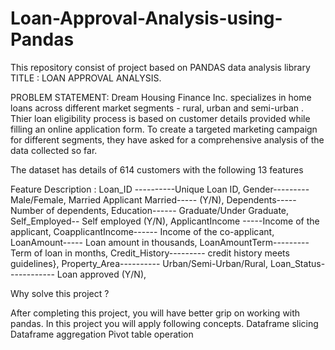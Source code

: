 # Loan-Approval-Analysis-using-Pandas
This repository consist of project based on PANDAS data analysis library
TITLE : LOAN APPROVAL ANALYSIS.

  
PROBLEM STATEMENT:
Dream Housing Finance Inc. specializes in home loans across different market segments - rural, urban and semi-urban .
Thier loan eligibility process is based on customer details provided while filling an online application form. 
To create a targeted marketing campaign for different segments, they have asked for a comprehensive analysis of the data collected so far.

The dataset has details of 614 customers with the following 13 features

Feature	Description :
Loan_ID	----------Unique Loan ID,
Gender---------	Male/Female,
Married	Applicant Married----- (Y/N),
Dependents-----	Number of dependents,
Education------	Graduate/Under Graduate,
Self_Employed--	Self employed (Y/N),
ApplicantIncome	-----Income of the applicant,
CoapplicantIncome------	Income of the co-applicant,
LoanAmount-----	Loan amount in thousands,
LoanAmountTerm---------	Term of loan in months,
Credit_History---------	credit history meets guidelines},
Property_Area----------	Urban/Semi-Urban/Rural,
Loan_Status------------	Loan approved (Y/N),


Why solve this project ?

After completing this project, you will have better grip on working with pandas. 
In this project you will apply following concepts.
Dataframe slicing
Dataframe aggregation
Pivot table operation

